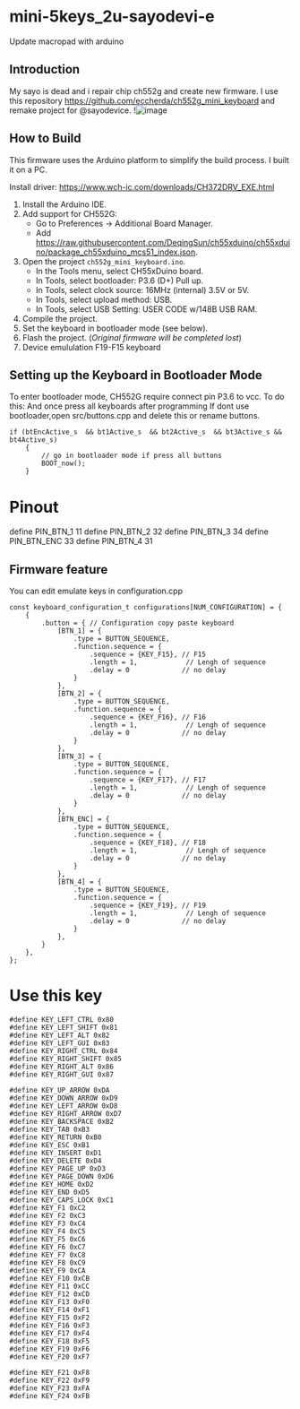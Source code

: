 # mini-5keys_2u-sayodevi-e
Update macropad with arduino
## Introduction

My sayo is dead and i repair chip ch552g and create new firmware.
I use this repository https://github.com/eccherda/ch552g_mini_keyboard and remake project for @sayodevice.
!![image](https://github.com/user-attachments/assets/aeaa3f0d-f60f-4a69-bfec-e3ec0eafdc41)

## How to Build

This firmware uses the Arduino platform to simplify the build process. I built it on a PC.

Install driver: https://www.wch-ic.com/downloads/CH372DRV_EXE.html
1. Install the Arduino IDE.
2. Add support for CH552G:
   - Go to Preferences -> Additional Board Manager.
   - Add https://raw.githubusercontent.com/DeqingSun/ch55xduino/ch55xduino/package_ch55xduino_mcs51_index.json.
3. Open the project `ch552g_mini_keyboard.ino`.
   - In the Tools menu, select CH55xDuino board.
   - In Tools, select bootloader: P3.6 (D+) Pull up.
   - In Tools, select clock source: 16MHz (internal) 3.5V or 5V.
   - In Tools, select upload method: USB.
   - In Tools, select USB Setting: USER CODE w/148B USB RAM.
4. Compile the project.
5. Set the keyboard in bootloader mode (see below).
6. Flash the project. (*Original firmware will be completed lost*)
7. Device emululation F19-F15 keyboard

## Setting up the Keyboard in Bootloader Mode

To enter bootloader mode, CH552G require connect pin P3.6 to vcc. To do this:
And once press all keyboards after programming 
If dont use bootloader,open src/buttons.cpp and delete this or rename buttons.
```
if (btEncActive_s  && bt1Active_s  && bt2Active_s  && bt3Active_s && bt4Active_s)
    {
        // go in bootloader mode if press all buttons
        BOOT_now();
    }
```
# Pinout

define PIN_BTN_1 11
define PIN_BTN_2 32
define PIN_BTN_3 34
define PIN_BTN_ENC 33
define PIN_BTN_4 31

## Firmware feature

You can edit emulate keys in configuration.cpp

```
const keyboard_configuration_t configurations[NUM_CONFIGURATION] = {
    {
        .button = { // Configuration copy paste keyboard
            [BTN_1] = {
                .type = BUTTON_SEQUENCE,
                .function.sequence = {
                    .sequence = {KEY_F15}, // F15
                    .length = 1,            // Lengh of sequence
                    .delay = 0             // no delay
                }
            },
            [BTN_2] = {
                .type = BUTTON_SEQUENCE,
                .function.sequence = {
                    .sequence = {KEY_F16}, // F16
                    .length = 1,            // Lengh of sequence
                    .delay = 0             // no delay
                }
            },
            [BTN_3] = {
                .type = BUTTON_SEQUENCE,
                .function.sequence = {
                    .sequence = {KEY_F17}, // F17
                    .length = 1,            // Lengh of sequence
                    .delay = 0             // no delay
                }
            },
            [BTN_ENC] = {
                .type = BUTTON_SEQUENCE,
                .function.sequence = {
                    .sequence = {KEY_F18}, // F18
                    .length = 1,            // Lengh of sequence
                    .delay = 0             // no delay
                }
            },
            [BTN_4] = {
                .type = BUTTON_SEQUENCE,
                .function.sequence = {
                    .sequence = {KEY_F19}, // F19
                    .length = 1,            // Lengh of sequence
                    .delay = 0             // no delay
                }
            },
        }
    },
};
```
# Use this key

```
#define KEY_LEFT_CTRL 0x80
#define KEY_LEFT_SHIFT 0x81
#define KEY_LEFT_ALT 0x82
#define KEY_LEFT_GUI 0x83
#define KEY_RIGHT_CTRL 0x84
#define KEY_RIGHT_SHIFT 0x85
#define KEY_RIGHT_ALT 0x86
#define KEY_RIGHT_GUI 0x87

#define KEY_UP_ARROW 0xDA
#define KEY_DOWN_ARROW 0xD9
#define KEY_LEFT_ARROW 0xD8
#define KEY_RIGHT_ARROW 0xD7
#define KEY_BACKSPACE 0xB2
#define KEY_TAB 0xB3
#define KEY_RETURN 0xB0
#define KEY_ESC 0xB1
#define KEY_INSERT 0xD1
#define KEY_DELETE 0xD4
#define KEY_PAGE_UP 0xD3
#define KEY_PAGE_DOWN 0xD6
#define KEY_HOME 0xD2
#define KEY_END 0xD5
#define KEY_CAPS_LOCK 0xC1
#define KEY_F1 0xC2
#define KEY_F2 0xC3
#define KEY_F3 0xC4
#define KEY_F4 0xC5
#define KEY_F5 0xC6
#define KEY_F6 0xC7
#define KEY_F7 0xC8
#define KEY_F8 0xC9
#define KEY_F9 0xCA
#define KEY_F10 0xCB
#define KEY_F11 0xCC
#define KEY_F12 0xCD
#define KEY_F13 0xF0
#define KEY_F14 0xF1
#define KEY_F15 0xF2
#define KEY_F16 0xF3
#define KEY_F17 0xF4
#define KEY_F18 0xF5
#define KEY_F19 0xF6
#define KEY_F20 0xF7

#define KEY_F21 0xF8
#define KEY_F22 0xF9
#define KEY_F23 0xFA
#define KEY_F24 0xFB
```
